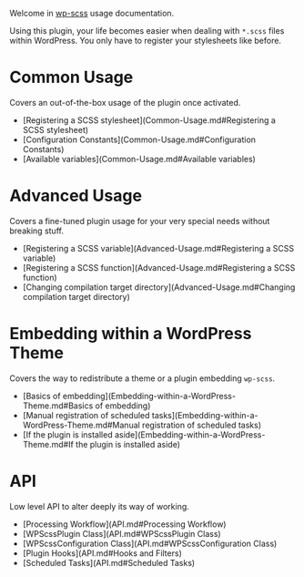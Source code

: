 Welcome in [wp-scss](http://wordpress.org/extend/plugins/wp-scss/) usage documentation.

Using this plugin, your life becomes easier when dealing with `*.scss` files within WordPress.
You only have to register your stylesheets like before.

# Common Usage

Covers an out-of-the-box usage of the plugin once activated.

* [Registering a SCSS stylesheet](Common-Usage.md#Registering a SCSS stylesheet)
* [Configuration Constants](Common-Usage.md#Configuration Constants)
* [Available variables](Common-Usage.md#Available variables)

# Advanced Usage

Covers a fine-tuned plugin usage for your very special needs without breaking stuff.

* [Registering a SCSS variable](Advanced-Usage.md#Registering a SCSS variable)
* [Registering a SCSS function](Advanced-Usage.md#Registering a SCSS function)
* [Changing compilation target directory](Advanced-Usage.md#Changing compilation target directory)

# Embedding within a WordPress Theme

Covers the way to redistribute a theme or a plugin embedding `wp-scss`.

* [Basics of embedding](Embedding-within-a-WordPress-Theme.md#Basics of embedding)
* [Manual registration of scheduled tasks](Embedding-within-a-WordPress-Theme.md#Manual registration of scheduled tasks)
* [If the plugin is installed aside](Embedding-within-a-WordPress-Theme.md#If the plugin is installed aside)

# API

Low level API to alter deeply its way of working.

* [Processing Workflow](API.md#Processing Workflow)
* [WPScssPlugin Class](API.md#WPScssPlugin Class)
* [WPScssConfiguration Class](API.md#WPScssConfiguration Class)
* [Plugin Hooks](API.md#Hooks and Filters)
* [Scheduled Tasks](API.md#Scheduled Tasks)
